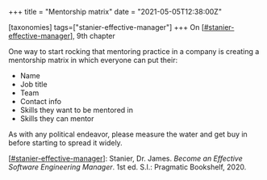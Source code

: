 +++
title = "Mentorship matrix"
date = "2021-05-05T12:38:00Z"

[taxonomies]
tags=["stanier-effective-manager"]
+++
On [[#stanier-effective-manager](/tags/stanier-effective-manager)], 9th chapter

One way to start rocking that mentoring practice in a company is creating a mentorship matrix in which everyone can put their:
- Name
- Job title
- Team
- Contact info
- Skills they want to be mentored in
- Skills they can mentor

As with any political endeavor, please measure the water and get buy in before starting to spread it widely.

[[#stanier-effective-manager](/tags/stanier-effective-manager)]: Stanier, Dr. James. _Become an Effective Software Engineering Manager_. 1st ed. S.l.: Pragmatic Bookshelf, 2020.
